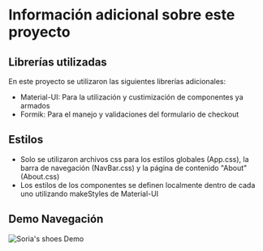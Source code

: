 # Información adicional sobre este proyecto

## Librerías utilizadas
En este proyecto se utilizaron las siguientes librerías adicionales:
- Material-UI: Para la utilización y custimización de componentes ya armados
- Formik: Para el manejo y validaciones del formulario de checkout

## Estilos
- Solo se utilizaron archivos css para los estilos globales (App.css), la barra de navegación (NavBar.css) y la página de contenido "About" (About.css)
- Los estilos de los componentes se definen localmente dentro de cada uno utilizando makeStyles de Material-UI

## Demo Navegación
![Soria's shoes Demo](../demo/Demo.gif)